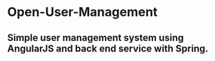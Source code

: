 # Open-User-Management
## Simple user management system using AngularJS and back end service with Spring.

